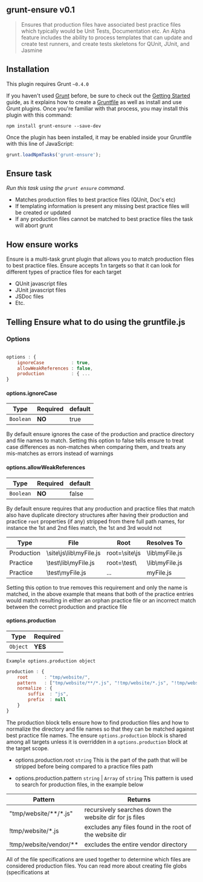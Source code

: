 ## grunt-ensure v0.1

>Ensures that production files have associated best practice files which typically would be Unit Tests, Documentation etc.
An Alpha feature includes the ability to process templates that can update and create test runners, and create tests skeletons
for QUnit, JUnit, and Jasmine

## Installation
This plugin requires Grunt `~0.4.0`

If you haven't used [Grunt](http://gruntjs.com/) before, be sure to check out the [Getting Started](http://gruntjs.com/getting-started)
guide, as it explains how to create a [Gruntfile](http://gruntjs.com/sample-gruntfile) as well as install and use Grunt plugins.
Once you're familiar with that process, you may install this plugin with this command:

```shell
npm install grunt-ensure --save-dev
```

Once the plugin has been installed, it may be enabled inside your Gruntfile with this line of JavaScript:

```js
grunt.loadNpmTasks('grunt-ensure');
```

## Ensure task
_Run this task using the `grunt ensure` command._

- Matches production files to best practice files (QUnit, Doc's etc)
- If templating information is present any missing best practice files will be created or updated
- If any production files cannot be matched to best practice files the task will abort grunt

## How ensure works
Ensure is a multi-task grunt plugin that allows you to match production files to best practice files. Ensure accepts 1:n
targets so that it can look for different types of practice files for each target

- QUnit javascript files
- JUnit javascript files
- JSDoc files
- Etc.

## Telling Ensure what to do using the gruntfile.js

### Options

```javascript

options : {
    ignoreCase          : true,
    allowWeakReferences : false,
    production          : { ...
}
```

#### options.ignoreCase
Type        | Required | default
------------|----------|--------
`Boolean`   | **NO**   | true

By default ensure ignores the case of the production and practice directory and file names to match. Setting this option
to false tells ensure to treat case differences as non-matches when comparing them, and treats any mis-matches as errors
instead of warnings

#### options.allowWeakReferences
Type        | Required | default
------------|----------|--------
`Boolean`   | **NO**   | false


By default ensure requires that any production and practice files that match also have duplicate directory structures after
having their production and practice `root` properties (if any) stripped from there full path names, for instance the 1st
and 2nd files match, the 1st and 3rd would not

Type       | File                    | Root          | Resolves To
-----------|-------------------------|---------------|------------
Production | \site\js\lib\myFile.js  | root=\site\js | \lib\myFile.js
Practice   | \test\lib\myFile.js     | root=\test\   | \lib\myFile.js
Practice   | \test\myFile.js         | ...           | myFile.js

Setting this option to true removes this requirement and only the name is matched, in the above example that means that
both of the practice entries would match resulting in either an orphan practice file or an incorrect match between the
correct production and practice file

#### options.production
Type       | Required
-----------|------
`Object`   | **YES**

`Example options.production object`
```javascript
production : {
    root      : "tmp/website/",
    pattern   : ["tmp/website/**/*.js", "!tmp/website/*.js", "!tmp/website/vendor/**"],
    normalize : {
        suffix  : "js",
        prefix  : null
    }
}

```

The production block tells ensure how to find production files and how to normalize the directory and file names so that
they can be matched against best practice file names.  The ensure `options.production` block is shared among all targets
unless it is overridden in a `options.production` block at the target scope.

- options.production.root `string`
This is the part of the path that will be stripped before being compared to a practice files path

- options.production.pattern `string` |  `Array` of `string`
This pattern is used to search for production files, in the example below

Pattern                | Returns
-----------------------|---------------------------------------------------------
"tmp/website/**/*.js"  | recursively searches down the website dir for js files
!tmp/website/*.js      | excludes any files found in the root of the website dir
!tmp/website/vendor/** | excludes the entire vendor directory

All of the file specifications are used together to determine which files are considered production files. You can read
more about creating file globs (specifications at



